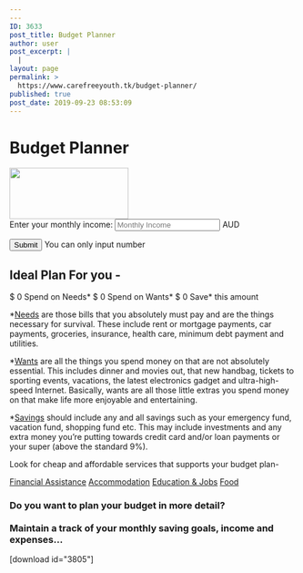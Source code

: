 ```yaml
---
---
ID: 3633
post_title: Budget Planner
author: user
post_excerpt: |
  |
layout: page
permalink: >
  https://www.carefreeyouth.tk/budget-planner/
published: true
post_date: 2019-09-23 08:53:09
---
```

<h1>Budget Planner</h1>		
										<img width="209" height="90" src="https://www.carefreeyouth.tk/wp-content/uploads/2019/06/leaf-free-img.png" alt="" />											
    <form onSubmit="return false;">
      <label for="fname">Enter your monthly income:</label>
    <input id="income" type="search" placeholder="Monthly Income" min="0" and step="0.1" required />
     <label>  AUD </label>  
</form>
<button id="budget-btn" >Submit</button> 
    You can only input number 
			<h2>Ideal Plan For you -</h2>		
				$
				0
							Spend on Needs*
				$
				0
							Spend on Wants*
				$
				0
							Save* this amount
		<p>*<a href="https://www.investopedia.com/ask/answers/022916/what-502030-budget-rule.asp" target="_blank" rel="noopener noreferrer">Needs</a> are those bills that you absolutely must pay and are the things necessary for survival. These include rent or mortgage payments, car payments, groceries, insurance, health care, minimum debt payment and utilities.</p>
<p>
*<a href="https://www.investopedia.com/ask/answers/022916/what-502030-budget-rule.asp" target="_blank" rel="noopener noreferrer">Wants</a> are all the things you spend money on that are not absolutely essential. This includes dinner and movies out, that new handbag, tickets to sporting events, vacations, the latest electronics gadget and ultra-high-speed Internet. Basically, wants are all those little extras you spend money on that make life more enjoyable and entertaining. 
</p>
<p>
*<a href="https://debtbusters.com.au/blog/why-you-should-try-the-50-20-30-budget-rule/" target="_blank" rel="noopener noreferrer">Savings</a> should include any and all savings such as your emergency fund, vacation fund, shopping fund etc. This may include investments and any extra money you’re putting towards credit card and/or loan payments or your super (above the standard 9%).
</p><p>Look for cheap and affordable services that supports your budget plan-</p>		
				<a href="https://www.carefreeyouth.tk/finance/">
								</a>
					<a href="https://www.carefreeyouth.tk/finance/">Financial Assistance</a>
				<a href="https://www.carefreeyouth.tk/accommodation/">
								</a>
					<a href="https://www.carefreeyouth.tk/accommodation/">Accommodation</a>
				<a href="https://www.carefreeyouth.tk/education-jobs/">
								</a>
					<a href="https://www.carefreeyouth.tk/education-jobs/">Education & Jobs</a>
				<a href="https://www.carefreeyouth.tk/foods/">
								</a>
					<a href="https://www.carefreeyouth.tk/foods/">Food</a>
			<h3>Do you want to plan your budget in more detail?<br><br>Maintain a track of your monthly saving goals, income and expenses...</h3>		
		[download id="3805"]